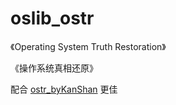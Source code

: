 # oslib_ostr
《Operating System Truth Restoration》

《操作系统真相还原》

配合 [ostr_byKanShan](https://blog.csdn.net/kanshanxd/category_12322348.html) 更佳